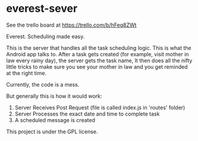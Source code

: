 # everest-sever

See the trello board at https://trello.com/b/hFeq8ZWt

Everest. 
Scheduling made easy.

This is the server that handles all the task scheduling logic. This is what the Android app talks to. After a task gets created (for example, visit mother in law every rainy day), the server gets the task name, It then does all the nifty little tricks to make sure you see your mother in law and you get reminded at the right time. 

Currently, the code is a mess.

But generally this is how it would work:

1. Server Receives Post Request (file is called index.js in 'routes' folder)
2. Server Processes the exact date and time to complete task
3. A scheduled message is created

This project is under the GPL license.